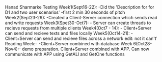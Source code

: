 Hanad SharmarkeTesting Week1(Sept16-22): -Did the 'Description for for D1 and two user scenarios'                  -first 2 min 30 seconds of pitch  Week2(Sept23-29): -Created a Client-Server connection which sends read and write requestsWeek3(Spet30-Oct7):  - Server can create threads to recieve requests from multiple clientsWeek4(Oct7 - 14): - Client+Server can send and recieve texts and files locally Week5(Oct14-21): -Client+Server can send and recieve files across a network edit: not it can't'Reading Week:- -Client+Server combined with database Week 6(Oct28-Nov4):- demo preparation. Client+Server combined with APP. Can now communicate with APP using GetALl and GetOne functions